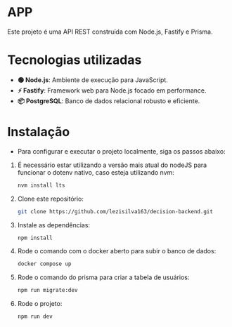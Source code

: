 # APP

Este projeto é uma API REST construída com Node.js, Fastify e Prisma.

# Tecnologias utilizadas

- **🟢 Node.js**: Ambiente de execução para JavaScript.
- **⚡ Fastify**: Framework web para Node.js focado em performance.
- **📦 PostgreSQL**: Banco de dados relacional robusto e eficiente.

# Instalação

- Para configurar e executar o projeto localmente, siga os passos abaixo:

1. É necessário estar utilizando a versão mais atual do nodeJS para funcionar o dotenv nativo, caso esteja utilizando nvm:

   ```bash
   nvm install lts
   ```

2. Clone este repositório:
   ```bash
   git clone https://github.com/lezisilva163/decision-backend.git
   ```
3. Instale as dependências:
   ```bash
   npm install
   ```
4. Rode o comando com o docker aberto para subir o banco de dados:
   ```bash
   docker compose up
   ```
5. Rode o comando do prisma para criar a tabela de usuários:
   ```bash
   npm run migrate:dev
   ```
6. Rode o projeto:
   ```bash
   npm run dev
   ```
